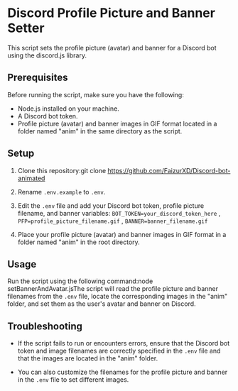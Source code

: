 # Discord Profile Picture and Banner Setter

This script sets the profile picture (avatar) and banner for a Discord bot using the discord.js library.

## Prerequisites

Before running the script, make sure you have the following:

- Node.js installed on your machine.
- A Discord bot token.
- Profile picture (avatar) and banner images in GIF format located in a folder named "anim" in the same directory as the script.

## Setup

1. Clone this repository:git clone https://github.com/FaizurXD/Discord-bot-animated

2. Rename `.env.example` to `.env`.

3. Edit the `.env` file and add your Discord bot token, profile picture filename, and banner variables:
`BOT_TOKEN=your_discord_token_here`  , `PFP=profile_picture_filename.gif` , 
`BANNER=banner_filename.gif`
6. Place your profile picture (avatar) and banner images in GIF format in a folder named "anim" in the root directory.

## Usage

Run the script using the following command:node setBannerAndAvatar.jsThe script will read the profile picture and banner filenames from the `.env`
file, locate the corresponding images in the "anim" folder, and set them as the user's avatar and banner on Discord.

## Troubleshooting

- If the script fails to run or encounters errors, ensure that the Discord bot token and image filenames are correctly specified in the `.env` file and that the images are located in the "anim" folder.

- You can also customize the filenames for the profile picture and banner in the `.env` file to set different images.
